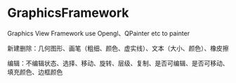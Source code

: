 # GraphicsFramework
Graphics View Framework use Opengl、QPainter etc to painter 

新建删除：几何图形、画笔（粗细、颜色、虚实线）、文本（大小、颜色）、橡皮擦

编辑：不编辑状态、选择、移动、旋转、层级、复制、是否可编辑、是否可移动、填充颜色、边框颜色

